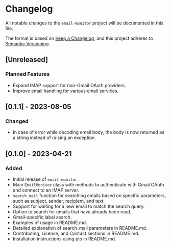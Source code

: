 # Changelog

All notable changes to the `email-monitor` project will be documented in this file.

The format is based on [Keep a Changelog](https://keepachangelog.com/en/1.0.0/), and this project adheres to [Semantic Versioning](https://semver.org/spec/v2.0.0.html).

## [Unreleased]

### Planned Features

- Expand IMAP support for non-Gmail OAuth providers.
- Improve email handling for various email services.

## [0.1.1] - 2023-08-05

### Changed
- In case of error while decoding email body, the body is now returned as a string instead of raising an exception.

## [0.1.0] - 2023-04-21

### Added

- Initial release of `email-monitor`.
- Main `EmailMonitor` class with methods to authenticate with Gmail OAuth and connect to an IMAP server.
- `search_mail` function for searching emails based on specific parameters, such as subject, sender, recipient, and text.
- Support for waiting for a new email to match the search query.
- Option to search for emails that have already been read.
- Gmail-specific label search.
- Examples of usage in README.md.
- Detailed explanation of search_mail parameters in README.md.
- Contributing, License, and Contact sections in README.md.
- Installation instructions using pip in README.md.